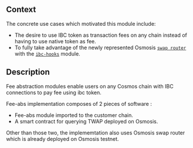 ## Context

The concrete use cases which motivated this module include:

- The desire to use IBC token as transaction fees on any chain instead of having to use native token as fee.
- To fully take advantage of the newly represented Osmosis [``swap router``](https://github.com/osmosis-labs/osmosis/tree/main/cosmwasm/contracts) with the [``ibc-hooks``](https://github.com/osmosis-labs/osmosis/tree/main/x/ibc-hooks) module.

## Description

Fee abstraction modules enable users on any Cosmos chain with IBC connections to pay fee using ibc token.

Fee-abs implementation composes of 2 pieces of software :

- Fee-abs module imported to the customer chain.
- A smart contract for querying TWAP deployed on Osmosis.

Other than those two, the implememtation also uses Osmosis swap router which is already deployed on Osmosis testnet.

